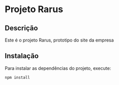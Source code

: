 # Projeto Rarus

## Descrição
Este é o projeto Rarus, prototipo do site da empresa

## Instalação
Para instalar as dependências do projeto, execute:
```bash
npm install